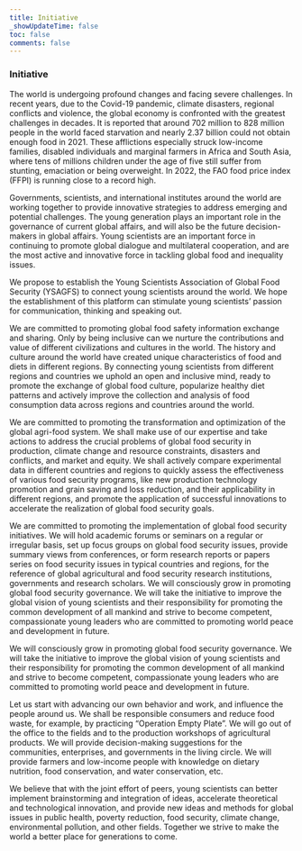 ```yaml
---
title: Initiative
_showUpdateTime: false
toc: false
comments: false
---
```

<article id="events_blog">
    <h3 class="post_flex_center_center">
        Initiative
    </h3>
    <p>
        The world is undergoing profound changes and facing severe challenges. In recent years, due to the Covid-19 pandemic, climate disasters, regional conflicts and violence, the global economy is confronted with the greatest challenges in decades. It is reported that around 702 million to 828 million people in the world faced starvation and nearly 2.37 billion could not obtain enough food in 2021. These afflictions especially struck low-income families, disabled individuals and marginal farmers in Africa and South Asia, where tens of millions children under the age of five still suffer from stunting, emaciation or being overweight. In 2022, the FAO food price index (FFPI) is running close to a record high.</p>
    <p>
        Governments, scientists, and international institutes around the world are working together to provide innovative strategies to address emerging and potential challenges. The young generation plays an important role in the governance of current global affairs, and will also be the future decision-makers in global affairs. Young scientists are an important force in continuing to promote global dialogue and multilateral cooperation, and are the most active and innovative force in tackling global food and inequality issues.</p>
    <p>
        We propose to establish the Young Scientists Association of Global Food Security (YSAGFS) to connect young scientists around the world. We hope the establishment of this platform can stimulate young scientists’ passion for communication, thinking and speaking out.</p>
    <p>
        <span class="p_bold">We are committed to promoting global food safety information exchange and sharing.</span> Only by being inclusive can we nurture the contributions and value of different civilizations and cultures in the world. The history and culture around the world have created unique characteristics of food and diets in different regions. By connecting young scientists from different regions and countries we uphold an open and inclusive mind, ready to promote the exchange of global food culture, popularize healthy diet patterns and actively improve the collection and analysis of food consumption data across regions and countries around the world.</p>
    <p>
        <span class="p_bold">We are committed to promoting the transformation and optimization of the global agri-food system. </span>We shall make use of our expertise and take actions to address the crucial problems of global food security in production, climate change and resource constraints, disasters and conflicts, and market and equity. We shall actively compare experimental data in different countries and regions to quickly assess the effectiveness of various food security programs, like new production technology promotion and grain saving and loss reduction, and their applicability in different regions, and promote the application of successful innovations to accelerate the realization of global food security goals.</p>
    <p>
        <span class="p_bold">We are committed to promoting the implementation of global food security initiatives.</span> We will hold academic forums or seminars on a regular or irregular basis, set up focus groups on global food security issues, provide summary views from conferences, or form research reports or papers series on food security issues in typical countries and regions, for the reference of global agricultural and food security research institutions, governments and research scholars.
We will consciously grow in promoting global food security governance. We will take the initiative to improve the global vision of young scientists and their responsibility for promoting the common development of all mankind and strive to become competent, compassionate young leaders who are committed to promoting world peace and development in future.</p>
    <p>
        <span class="p_bold">We will consciously grow in promoting global food security governance.</span> We will take the initiative to improve the global vision of young scientists and their responsibility for promoting the common development of all mankind and strive to become competent, compassionate young leaders who are committed to promoting world peace and development in future.</p>
    <p>
        Let us start with advancing our own behavior and work, and influence the people around us. We shall be responsible consumers and reduce food waste, for example, by practicing “Operation Empty Plate”. We will go out of the office to the fields and to the production workshops of agricultural products. We will provide decision-making suggestions for the communities, enterprises, and governments in the living circle. We will provide farmers and low-income people with knowledge on dietary nutrition, food conservation, and water conservation, etc.</p>
    <p>
        We believe that with the joint effort of peers, young scientists can better implement brainstorming and integration of ideas, accelerate theoretical and technological innovation, and provide new ideas and methods for global issues in public health, poverty reduction, food security, climate change, environmental pollution, and other fields. Together we strive to make the world a better place for generations to come.</p>
</article>

